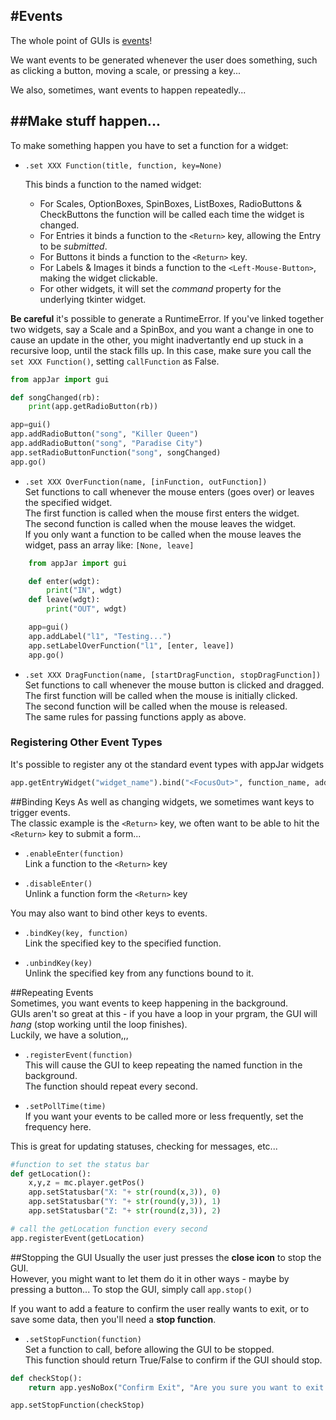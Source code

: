 #Events  
---
The whole point of GUIs is [events](https://en.wikipedia.org/wiki/Event-driven_programming)!   

We want events to be generated whenever the user does something, such as clicking a button, moving a scale, or pressing a key...

We also, sometimes, want events to happen repeatedly...

##Make stuff happen...
----
To make something happen you have to set a function for a widget:  

* `.set XXX Function(title, function, key=None)`  

    This binds a function to the named widget:  

    * For Scales, OptionBoxes, SpinBoxes, ListBoxes, RadioButtons & CheckButtons the function will be called each time the widget is changed.  
    * For Entries it binds a function to the ```<Return>``` key, allowing the Entry to be *submitted*.  
    * For Buttons it binds a function to the ```<Return>``` key.  
    * For Labels & Images it binds a function to the ```<Left-Mouse-Button>```, making the widget clickable.  
    * For other widgets, it will set the *command* property for the underlying tkinter widget.  

**Be careful** it's possible to generate a RuntimeError. If you've linked together two widgets, say a Scale and a SpinBox, and you want a change in one to cause an update in the other, you might inadvertantly end up stuck in a recursive loop, until the stack fills up. In this case, make sure you call the ```set XXX Function()```, setting ```callFunction``` as False.

```python
from appJar import gui

def songChanged(rb):
    print(app.getRadioButton(rb))

app=gui()
app.addRadioButton("song", "Killer Queen")
app.addRadioButton("song", "Paradise City")
app.setRadioButtonFunction("song", songChanged)
app.go()
```

* `.set XXX OverFunction(name, [inFunction, outFunction])`  
    Set functions to call whenever the mouse enters (goes over) or leaves the specified widget.  
    The first function is called when the mouse first enters the widget.  
    The second function is called when the mouse leaves the widget.  
    If you only want a function to be called when the mouse leaves the widget, pass an array like: `[None, leave]`  

```python
    from appJar import gui

    def enter(wdgt): 
        print("IN", wdgt)
    def leave(wdgt):
        print("OUT", wdgt)

    app=gui()
    app.addLabel("l1", "Testing...")
    app.setLabelOverFunction("l1", [enter, leave])
    app.go()
```  
* `.set XXX DragFunction(name, [startDragFunction, stopDragFunction])`  
    Set functions to call whenever the mouse button is clicked and dragged.  
    The first function will be called when the mouse is initially clicked.  
    The second function will be called when the mouse is released.  
    The same rules for passing functions apply as above.  

### Registering Other Event Types  

It's possible to register any ot the standard event types with appJar widgets  
```python
app.getEntryWidget("widget_name").bind("<FocusOut>", function_name, add="+")
```

##Binding Keys
As well as changing widgets, we sometimes want keys to trigger events.  
The classic example is the ```<Return>``` key, we often want to be able to hit the ```<Return>``` key to submit a form...

* `.enableEnter(function)`  
Link a function to the ```<Return>``` key

* `.disableEnter()`  
Unlink a function form the ```<Return>```  key

You may also want to bind other keys to events.  

* `.bindKey(key, function)`  
Link the specified key to the specified function.

* `.unbindKey(key)`  
Unlink the specified key from any functions bound to it.

##Repeating Events  
Sometimes, you want events to keep happening in the background.  
GUIs aren't so great at this - if you have a loop in your prgram, the GUI will *hang* (stop working until the loop finishes).  
Luckily, we have a solution,,,

* `.registerEvent(function)`  
This will cause the GUI to keep repeating the named function in the background.  
The function should repeat every second.  

* `.setPollTime(time)`  
If you want your events to be called more or less frequently, set the frequency here.

This is great for updating statuses, checking for messages, etc...
```python
#function to set the status bar
def getLocation():
    x,y,z = mc.player.getPos()
    app.setStatusbar("X: "+ str(round(x,3)), 0)
    app.setStatusbar("Y: "+ str(round(y,3)), 1)
    app.setStatusbar("Z: "+ str(round(z,3)), 2)

# call the getLocation function every second
app.registerEvent(getLocation)
```

##Stopping the GUI
Usually the user just presses the **close icon** to stop the GUI.  
However, you might want to let them do it in other ways - maybe by pressing a button...
To stop the GUI, simply call `app.stop()`  

If you want to add a feature to confirm the user really wants to exit, or to save some data, then you'll need a **stop function**.  

* `.setStopFunction(function)`  
    Set a function to call, before allowing the GUI to be stopped.  
    This function should return True/False to confirm if the GUI should stop.  

```python
def checkStop():
    return app.yesNoBox("Confirm Exit", "Are you sure you want to exit the application?")

app.setStopFunction(checkStop)
```
